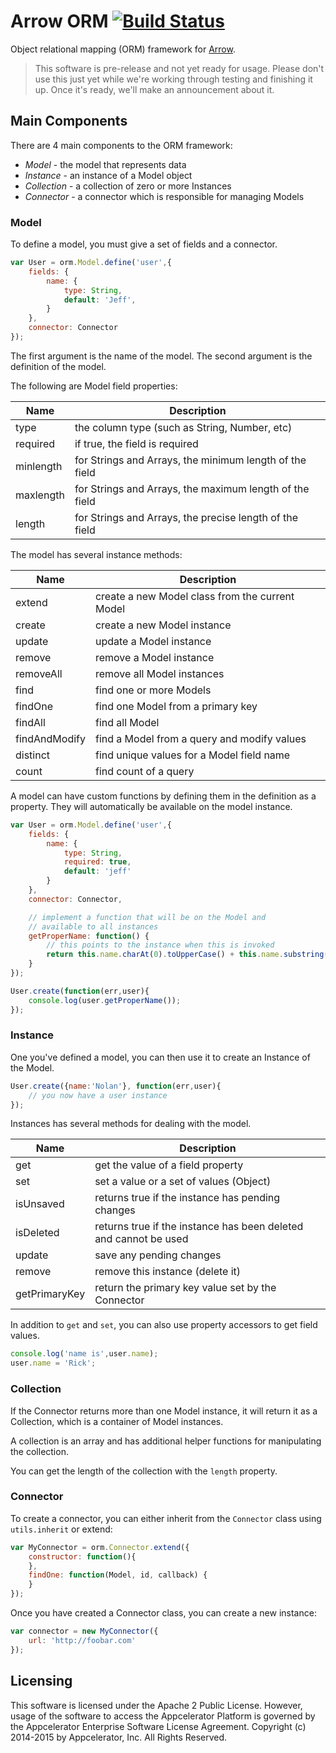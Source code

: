 # Arrow ORM [![Build Status](https://magnum.travis-ci.com/appcelerator/arrow-orm.svg?token=xjwxUDk3aUJaLhguTqyB&branch=master)](https://magnum.travis-ci.com/appcelerator/arrow-orm)

Object relational mapping (ORM) framework for [Arrow](https://github.com/appcelerator/arrow).

> This software is pre-release and not yet ready for usage.  Please don't use this just yet while we're working through testing and finishing it up. Once it's ready, we'll make an announcement about it.

## Main Components

There are 4 main components to the ORM framework:

- *Model* - the model that represents data
- *Instance* - an instance of a Model object
- *Collection* - a collection of zero or more Instances
- *Connector* - a connector which is responsible for managing Models

### Model

To define a model, you must give a set of fields and a connector.

```javascript
var User = orm.Model.define('user',{
	fields: {
		name: {
			type: String,
			default: 'Jeff',
		}
	},
	connector: Connector
});
```

The first argument is the name of the model. The second argument is the definition of the model.

The following are Model field properties:

| Name        | Description                                                        |
|-------------|--------------------------------------------------------------------|
| type        | the column type (such as String, Number, etc)                      |
| required    | if true, the field is required                                     |
| minlength   | for Strings and Arrays, the minimum length of the field            |
| maxlength   | for Strings and Arrays, the maximum length of the field            |
| length      | for Strings and Arrays, the precise length of the field            |


The model has several instance methods:

| Name          | Description                                                      |
|---------------|------------------------------------------------------------------|
| extend        | create a new Model class from the current Model                  |
| create        | create a new Model instance                                      |
| update        | update a Model instance                                          |
| remove        | remove a Model instance                                          |
| removeAll     | remove all Model instances                                       |
| find          | find one or more Models                                          |
| findOne       | find one Model from a primary key                                |
| findAll       | find all Model                                                   |
| findAndModify | find a Model from a query and modify values                      |
| distinct      | find unique values for a Model field name                        |
| count         | find count of a query                                            |

A model can have custom functions by defining them in the definition as a property.  They will automatically be available on the model instance.

```javascript
var User = orm.Model.define('user',{
	fields: {
		name: {
			type: String,
			required: true,
			default: 'jeff'
		}
	},
	connector: Connector,

	// implement a function that will be on the Model and
	// available to all instances
	getProperName: function() {
		// this points to the instance when this is invoked
		return this.name.charAt(0).toUpperCase() + this.name.substring(1);
	}
});

User.create(function(err,user){
	console.log(user.getProperName());
});
```

### Instance

One you've defined a model, you can then use it to create an Instance of the Model.

```javascript
User.create({name:'Nolan'}, function(err,user){
	// you now have a user instance
});
```

Instances has several methods for dealing with the model.

| Name          | Description                                                      |
|---------------|------------------------------------------------------------------|
| get           | get the value of a field property                                |
| set           | set a value or a set of values (Object)                          |
| isUnsaved     | returns true if the instance has pending changes                 |
| isDeleted     | returns true if the instance has been deleted and cannot be used |
| update        | save any pending changes                                         |
| remove        | remove this instance (delete it)                                 |
| getPrimaryKey | return the primary key value set by the Connector                |

In addition to `get` and `set`, you can also use property accessors to get field values.

```javascript
console.log('name is',user.name);
user.name = 'Rick';
```

### Collection

If the Connector returns more than one Model instance, it will return it as a Collection, which is a container of Model instances.

A collection is an array and has additional helper functions for manipulating the collection.

You can get the length of the collection with the `length` property.

### Connector

To create a connector, you can either inherit from the `Connector` class using `utils.inherit` or extend:

```javascript
var MyConnector = orm.Connector.extend({
	constructor: function(){
	},
	findOne: function(Model, id, callback) {
	}
});
```

Once you have created a Connector class, you can create a new instance:

```javascript
var connector = new MyConnector({
	url: 'http://foobar.com'
});
```

## Licensing

This software is licensed under the Apache 2 Public License.  However, usage of the software to access the Appcelerator Platform is governed by the Appcelerator Enterprise Software License Agreement.  Copyright (c) 2014-2015 by Appcelerator, Inc. All Rights Reserved.
